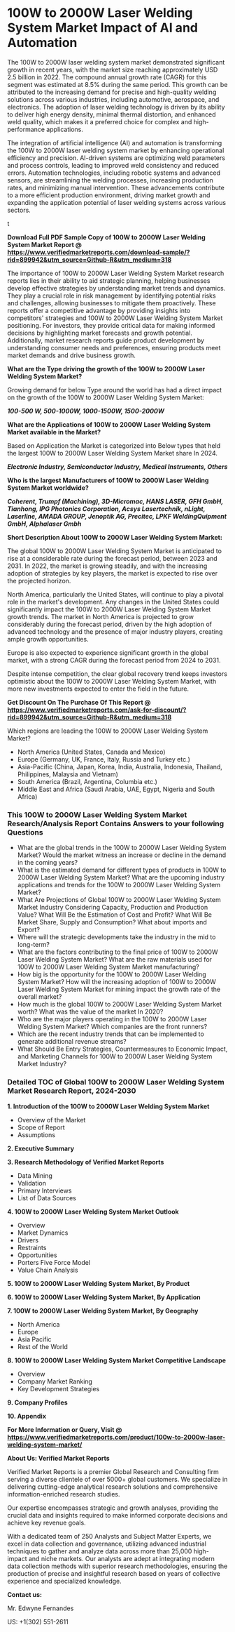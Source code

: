 <meta name="title" content="Global 100W to 2000W Laser Welding System Market Impact of AI and Automation"><meta name="description" content="The 100W to 2000W laser welding system market demonstrated significant growth in recent years, with the market size reaching approximately USD 2.5 billion in 2022. The"><meta name="title" content="100W to 2000W Laser Welding System Market Size, Share, Scope, Trends, Growth, Opportunities, Analysis, Forecast"><h1>100W to 2000W Laser Welding System Market Impact of AI and Automation</h1><p>The 100W to 2000W laser welding system market demonstrated significant growth in recent years, with the market size reaching approximately USD 2.5 billion in 2022. The compound annual growth rate (CAGR) for this segment was estimated at 8.5% during the same period. This growth can be attributed to the increasing demand for precise and high-quality welding solutions across various industries, including automotive, aerospace, and electronics. The adoption of laser welding technology is driven by its ability to deliver high energy density, minimal thermal distortion, and enhanced weld quality, which makes it a preferred choice for complex and high-performance applications.</p><p>The integration of artificial intelligence (AI) and automation is transforming the 100W to 2000W laser welding system market by enhancing operational efficiency and precision. AI-driven systems are optimizing weld parameters and process controls, leading to improved weld consistency and reduced errors. Automation technologies, including robotic systems and advanced sensors, are streamlining the welding processes, increasing production rates, and minimizing manual intervention. These advancements contribute to a more efficient production environment, driving market growth and expanding the application potential of laser welding systems across various sectors.</p>t</p><p id="" class=""><strong>Download Full PDF Sample Copy of 100W to 2000W Laser Welding System Market Report @ <a href="https://www.verifiedmarketreports.com/download-sample/?rid=899942&utm_source=Github-R&utm_medium=318" target="_blank">https://www.verifiedmarketreports.com/download-sample/?rid=899942&utm_source=Github-R&utm_medium=318</a></strong></p><p>The importance of&nbsp;100W to 2000W Laser Welding System Market research reports lies in their ability to aid strategic planning, helping businesses develop effective strategies by understanding market trends and dynamics. They play a crucial role in risk management by identifying potential risks and challenges, allowing businesses to mitigate them proactively. These reports offer a competitive advantage by providing insights into competitors' strategies and 100W to 2000W Laser Welding System Market positioning. For investors, they provide critical data for making informed decisions by highlighting market forecasts and growth potential. Additionally, market research reports guide product development by understanding consumer needs and preferences, ensuring products meet market demands and drive business growth.</p><p><strong>What are the&nbsp;Type driving the growth of the 100W to 2000W Laser Welding System Market?</strong></p><p id="" class="">Growing demand for below Type around the world has had a direct impact on the growth of the 100W to 2000W Laser Welding System Market:</p><em><strong>100-500 W, 500-1000W, 1000-1500W, 1500-2000W</strong></em></p><strong>What are the&nbsp;Applications&nbsp;of 100W to 2000W Laser Welding System Market available in the Market?</strong></p><p id="" class="">Based on Application the Market is categorized into Below types that held the largest 100W to 2000W Laser Welding System Market share In 2024.</p><em><strong>Electronic Industry, Semiconductor Industry, Medical Instruments, Others</strong></em></p><strong>Who is the largest Manufacturers of 100W to 2000W Laser Welding System Market worldwide?</strong></p><p><em><strong>Coherent, Trumpf (Machining), 3D-Micromac, HANS LASER, GFH GmbH, Tianhong, IPG Photonics Corporation, Acsys Lasertechnik, nLight, Laserline, AMADA GROUP, Jenoptik AG, Precitec, LPKF WeldingQuipment GmbH, Alphalaser Gmbh</strong></em></p><p id="" class=""><strong>Short Description About 100W to 2000W Laser Welding System Market:</strong></p><p>The global 100W to 2000W Laser Welding System Market is anticipated to rise at a considerable rate during the forecast period, between 2023 and 2031. In 2022, the market is growing steadily, and with the increasing adoption of strategies by key players, the market is expected to rise over the projected horizon.</p><p>North America, particularly the United States, will continue to play a pivotal role in the market's development. Any changes in the United States could significantly impact the 100W to 2000W Laser Welding System Market growth trends. The market in North America is projected to grow considerably during the forecast period, driven by the high adoption of advanced technology and the presence of major industry players, creating ample growth opportunities.</p><p>Europe is also expected to experience significant growth in the global market, with a strong CAGR during the forecast period from 2024 to 2031.</p><p>Despite intense competition, the clear global recovery trend keeps investors optimistic about the 100W to 2000W Laser Welding System Market, with more new investments expected to enter the field in the future.</p><p id="" class=""><strong>Get Discount On The Purchase Of This Report @ <a href="https://www.verifiedmarketreports.com/ask-for-discount/?rid=899942&utm_source=Github-R&utm_medium=318" target="_blank">https://www.verifiedmarketreports.com/ask-for-discount/?rid=899942&utm_source=Github-R&utm_medium=318</a></strong></p>Which regions are leading the 100W to 2000W Laser Welding System Market?</p><ul><li>North America (United States, Canada and Mexico)</li><li>Europe (Germany, UK, France, Italy, Russia and Turkey etc.)</li><li>Asia-Pacific (China, Japan, Korea, India, Australia, Indonesia, Thailand, Philippines, Malaysia and Vietnam)</li><li>South America (Brazil, Argentina, Columbia etc.)</li><li>Middle East and Africa (Saudi Arabia, UAE, Egypt, Nigeria and South Africa)</li></ul><h3 id="" class="">This 100W to 2000W Laser Welding System Market Research/Analysis Report Contains Answers to your following Questions</h3><ul><li>What are the global trends in the 100W to 2000W Laser Welding System Market? Would the market witness an increase or decline in the demand in the coming years?</li><li>What is the estimated demand for different types of products in 100W to 2000W Laser Welding System Market? What are the upcoming industry applications and trends for the 100W to 2000W Laser Welding System Market?</li><li>What Are Projections of Global 100W to 2000W Laser Welding System Market Industry Considering Capacity, Production and Production Value? What Will Be the Estimation of Cost and Profit? What Will Be Market Share, Supply and Consumption? What about imports and Export?</li><li>Where will the strategic developments take the industry in the mid to long-term?</li><li>What are the factors contributing to the final price of 100W to 2000W Laser Welding System Market? What are the raw materials used for 100W to 2000W Laser Welding System Market manufacturing?</li><li>How big is the opportunity for the 100W to 2000W Laser Welding System Market? How will the increasing adoption of 100W to 2000W Laser Welding System Market for mining impact the growth rate of the overall market?</li><li>How much is the global 100W to 2000W Laser Welding System Market worth? What was the value of the market In 2020?</li><li>Who are the major players operating in the 100W to 2000W Laser Welding System Market? Which companies are the front runners?</li><li>Which are the recent industry trends that can be implemented to generate additional revenue streams?</li><li>What Should Be Entry Strategies, Countermeasures to Economic Impact, and Marketing Channels for 100W to 2000W Laser Welding System Market Industry?</li></ul><h3 id="" class="">Detailed TOC of Global 100W to 2000W Laser Welding System Market Research Report, 2024-2030</h3><p id="" class=""><strong>1. Introduction of the 100W to 2000W Laser Welding System Market</strong></p><ul><li>Overview of the Market</li><li>Scope of Report</li><li>Assumptions</li></ul><p id="" class=""><strong>2. Executive Summary</strong></p><p id="" class=""><strong>3. Research Methodology of Verified Market Reports</strong></p><ul><li>Data Mining</li><li>Validation</li><li>Primary Interviews</li><li>List of Data Sources</li></ul><p id="" class=""><strong>4. 100W to 2000W Laser Welding System Market Outlook</strong></p><ul><li>Overview</li><li>Market Dynamics</li><li>Drivers</li><li>Restraints</li><li>Opportunities</li><li>Porters Five Force Model</li><li>Value Chain Analysis</li></ul><p id="" class=""><strong>5. 100W to 2000W Laser Welding System Market, By Product</strong></p><p id="" class=""><strong>6. 100W to 2000W Laser Welding System Market, By Application</strong></p><p id="" class=""><strong>7. 100W to 2000W Laser Welding System Market, By Geography</strong></p><ul><li>North America</li><li>Europe</li><li>Asia Pacific</li><li>Rest of the World</li></ul><p id="" class=""><strong>8. 100W to 2000W Laser Welding System Market Competitive Landscape</strong></p><ul><li>Overview</li><li>Company Market Ranking</li><li>Key Development Strategies</li></ul><p id="" class=""><strong>9. Company Profiles</strong></p><p id="" class=""><strong>10. Appendix</strong></p><p id="" class=""><strong>For More Information or Query, Visit @ <a href="https://www.verifiedmarketreports.com/product/100w-to-2000w-laser-welding-system-market/" target="_blank">https://www.verifiedmarketreports.com/product/100w-to-2000w-laser-welding-system-market/</a></strong></p><p id="" class=""><strong>About Us: Verified Market Reports</strong></p><p id="" class="">Verified Market Reports is a premier Global Research and Consulting firm serving a diverse clientele of over 5000+ global customers. We specialize in delivering cutting-edge analytical research solutions and comprehensive information-enriched research studies.</p><p id="" class="">Our expertise encompasses strategic and growth analyses, providing the crucial data and insights required to make informed corporate decisions and achieve key revenue goals.</p><p id="" class="">With a dedicated team of 250 Analysts and Subject Matter Experts, we excel in data collection and governance, utilizing advanced industrial techniques to gather and analyze data across more than 25,000 high-impact and niche markets. Our analysts are adept at integrating modern data collection methods with superior research methodologies, ensuring the production of precise and insightful research based on years of collective experience and specialized knowledge.</p><p id="" class=""><strong>Contact us:</strong></p><p id="" class="">Mr. Edwyne Fernandes</p><p id="" class="">US: +1(302) 551-2611</p>